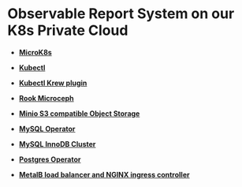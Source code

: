 # Observable Report System on our K8s Private Cloud

- **[MicroK8s](./microk8s_1.28_install.md)**

- **[Kubectl](./kubectl-install.md)**

- **[Kubectl Krew plugin](./krew-install.md)**

- **[Rook Microceph](./rook-microceph-install.md)**

- **[Minio S3 compatible Object Storage](./minio-install.md)**

- **[MySQL Operator](./mysql-operator-install.md)**

- **[MySQL InnoDB Cluster](./mysql-innodb-cluster-install.md)**

- **[Postgres Operator](./postgres-operator-install.md)**

- **[MetalB load balancer and NGINX ingress controller](./metalb-ingress-install.md)**
